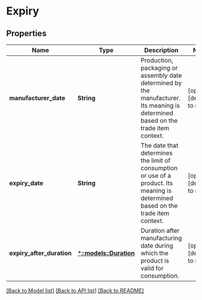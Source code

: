# Expiry

## Properties
Name | Type | Description | Notes
------------ | ------------- | ------------- | -------------
**manufacturer_date** | **String** | Production, packaging or assembly date determined by the manufacturer. Its meaning is determined based on the trade item context. | [optional] [default to null]
**expiry_date** | **String** | The date that determines the limit of consumption or use of a product. Its meaning is determined based on the trade item context. | [optional] [default to null]
**expiry_after_duration** | [***::models::Duration**](Duration.md) | Duration after manufacturing date during which the product is valid for consumption. | [optional] [default to null]

[[Back to Model list]](../README.md#documentation-for-models) [[Back to API list]](../README.md#documentation-for-api-endpoints) [[Back to README]](../README.md)


